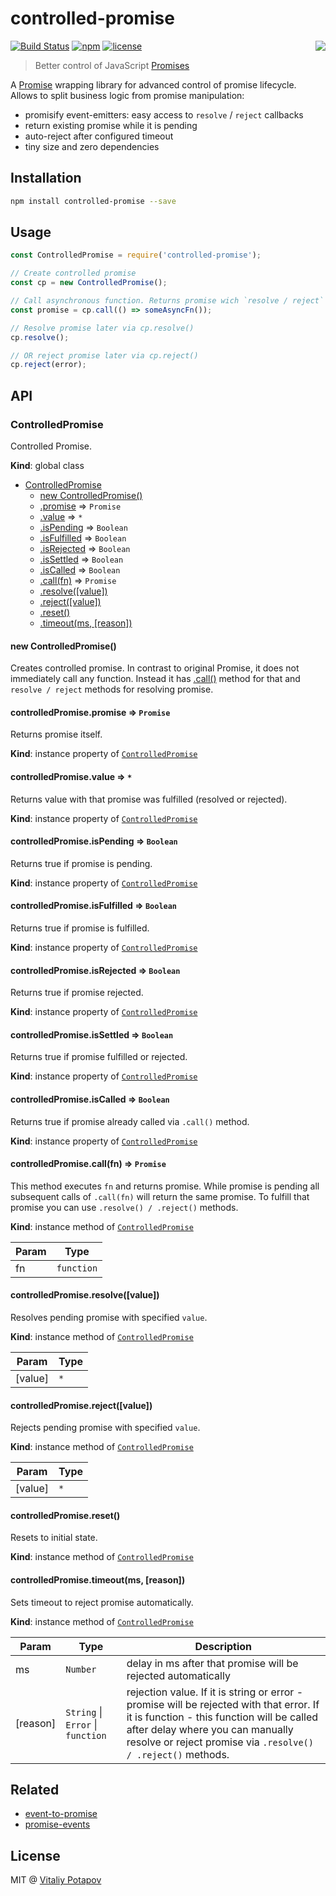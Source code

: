 # controlled-promise
[![Build Status](https://travis-ci.org/vitalets/controlled-promise.svg?branch=master)](https://travis-ci.org/vitalets/controlled-promise)
[![npm](https://img.shields.io/npm/v/controlled-promise.svg)](https://www.npmjs.com/package/controlled-promise)
[![license](https://img.shields.io/npm/l/controlled-promise.svg)](https://www.npmjs.com/package/controlled-promise)
<img align="right" src="https://user-images.githubusercontent.com/1473072/31122235-ad06e442-a843-11e7-8c7e-c24149b6eeda.png"/>

> Better control of JavaScript [Promises]

A [Promise] wrapping library for advanced control of promise lifecycle. 
Allows to split business logic from promise manipulation:
 
* promisify event-emitters: easy access to `resolve` / `reject` callbacks
* return existing promise while it is pending
* auto-reject after configured timeout
* tiny size and zero dependencies

## Installation
```bash
npm install controlled-promise --save
```

## Usage
```js
const ControlledPromise = require('controlled-promise');

// Create controlled promise
const cp = new ControlledPromise();

// Call asynchronous function. Returns promise wich `resolve / reject` callbacks are stored in `cp`.
const promise = cp.call(() => someAsyncFn());

// Resolve promise later via cp.resolve()
cp.resolve();

// OR reject promise later via cp.reject()
cp.reject(error);
```
## API

<a name="ControlledPromise"></a>

### ControlledPromise
Controlled Promise.

**Kind**: global class  

* [ControlledPromise](#ControlledPromise)
    * [new ControlledPromise()](#new_ControlledPromise_new)
    * [.promise](#ControlledPromise+promise) ⇒ <code>Promise</code>
    * [.value](#ControlledPromise+value) ⇒ <code>\*</code>
    * [.isPending](#ControlledPromise+isPending) ⇒ <code>Boolean</code>
    * [.isFulfilled](#ControlledPromise+isFulfilled) ⇒ <code>Boolean</code>
    * [.isRejected](#ControlledPromise+isRejected) ⇒ <code>Boolean</code>
    * [.isSettled](#ControlledPromise+isSettled) ⇒ <code>Boolean</code>
    * [.isCalled](#ControlledPromise+isCalled) ⇒ <code>Boolean</code>
    * [.call(fn)](#ControlledPromise+call) ⇒ <code>Promise</code>
    * [.resolve([value])](#ControlledPromise+resolve)
    * [.reject([value])](#ControlledPromise+reject)
    * [.reset()](#ControlledPromise+reset)
    * [.timeout(ms, [reason])](#ControlledPromise+timeout)

<a name="new_ControlledPromise_new"></a>

#### new ControlledPromise()
Creates controlled promise. In contrast to original Promise, it does not immediately call any function.
Instead it has [.call()](#ControlledPromise+call) method for that and `resolve / reject` methods for
resolving promise.

<a name="ControlledPromise+promise"></a>

#### controlledPromise.promise ⇒ <code>Promise</code>
Returns promise itself.

**Kind**: instance property of [<code>ControlledPromise</code>](#ControlledPromise)  
<a name="ControlledPromise+value"></a>

#### controlledPromise.value ⇒ <code>\*</code>
Returns value with that promise was fulfilled (resolved or rejected).

**Kind**: instance property of [<code>ControlledPromise</code>](#ControlledPromise)  
<a name="ControlledPromise+isPending"></a>

#### controlledPromise.isPending ⇒ <code>Boolean</code>
Returns true if promise is pending.

**Kind**: instance property of [<code>ControlledPromise</code>](#ControlledPromise)  
<a name="ControlledPromise+isFulfilled"></a>

#### controlledPromise.isFulfilled ⇒ <code>Boolean</code>
Returns true if promise is fulfilled.

**Kind**: instance property of [<code>ControlledPromise</code>](#ControlledPromise)  
<a name="ControlledPromise+isRejected"></a>

#### controlledPromise.isRejected ⇒ <code>Boolean</code>
Returns true if promise rejected.

**Kind**: instance property of [<code>ControlledPromise</code>](#ControlledPromise)  
<a name="ControlledPromise+isSettled"></a>

#### controlledPromise.isSettled ⇒ <code>Boolean</code>
Returns true if promise fulfilled or rejected.

**Kind**: instance property of [<code>ControlledPromise</code>](#ControlledPromise)  
<a name="ControlledPromise+isCalled"></a>

#### controlledPromise.isCalled ⇒ <code>Boolean</code>
Returns true if promise already called via `.call()` method.

**Kind**: instance property of [<code>ControlledPromise</code>](#ControlledPromise)  
<a name="ControlledPromise+call"></a>

#### controlledPromise.call(fn) ⇒ <code>Promise</code>
This method executes `fn` and returns promise. While promise is pending all subsequent calls of `.call(fn)`
will return the same promise. To fulfill that promise you can use `.resolve() / .reject()` methods.

**Kind**: instance method of [<code>ControlledPromise</code>](#ControlledPromise)  

| Param | Type |
| --- | --- |
| fn | <code>function</code> | 

<a name="ControlledPromise+resolve"></a>

#### controlledPromise.resolve([value])
Resolves pending promise with specified `value`.

**Kind**: instance method of [<code>ControlledPromise</code>](#ControlledPromise)  

| Param | Type |
| --- | --- |
| [value] | <code>\*</code> | 

<a name="ControlledPromise+reject"></a>

#### controlledPromise.reject([value])
Rejects pending promise with specified `value`.

**Kind**: instance method of [<code>ControlledPromise</code>](#ControlledPromise)  

| Param | Type |
| --- | --- |
| [value] | <code>\*</code> | 

<a name="ControlledPromise+reset"></a>

#### controlledPromise.reset()
Resets to initial state.

**Kind**: instance method of [<code>ControlledPromise</code>](#ControlledPromise)  
<a name="ControlledPromise+timeout"></a>

#### controlledPromise.timeout(ms, [reason])
Sets timeout to reject promise automatically.

**Kind**: instance method of [<code>ControlledPromise</code>](#ControlledPromise)  

| Param | Type | Description |
| --- | --- | --- |
| ms | <code>Number</code> | delay in ms after that promise will be rejected automatically |
| [reason] | <code>String</code> \| <code>Error</code> \| <code>function</code> | rejection value. If it is string or error - promise will be rejected with that error. If it is function - this function will be called after delay where you can manually resolve or reject promise via `.resolve() / .reject()` methods. |

## Related
* [event-to-promise](https://github.com/JsCommunity/event-to-promise)
* [promise-events](https://github.com/yanickrochon/promise-events)

## License
MIT @ [Vitaliy Potapov](https://github.com/vitalets)

[Promise]: https://developer.mozilla.org/en/docs/Web/JavaScript/Reference/Global_Objects/Promise
[Promises]: https://developer.mozilla.org/en/docs/Web/JavaScript/Reference/Global_Objects/Promise

